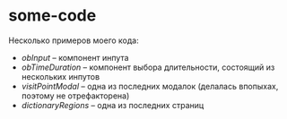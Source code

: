 # some-code

Несколько примеров моего кода:
 - *obInput* – компонент инпута
 - *obTimeDuration* – компонент выбора длительности, состоящий из нескольких инпутов
 - *visitPointModal* – одна из последних модалок (делалась впопыхах, поэтому не отрефакторена)
 - *dictionaryRegions* – одна из последних страниц